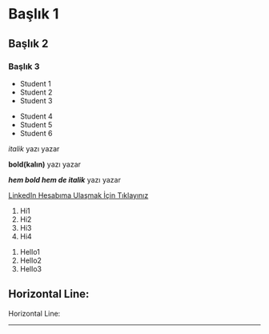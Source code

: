 # Başlık 1
## Başlık 2
### Başlık 3

- Student 1
- Student 2
- Student 3

* Student 4
* Student 5
* Student 6

 *italik* yazı yazar

 **bold(kalın)** yazı yazar

 ***hem bold hem de italik*** yazı yazar

[LinkedIn Hesabıma Ulaşmak İçin Tıklayınız](https://www.linkedin.com/in/%C5%9Fevvalt%C3%B6r%C3%BCn/)

1. Hi1
2. Hi2
3. Hi3
4. Hi4

1) Hello1
2) Hello2
3) Hello3

Horizontal Line:
---

Horizontal Line:
***
